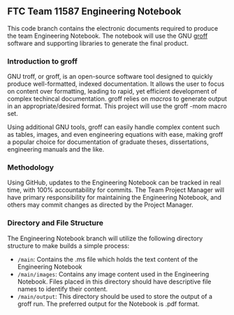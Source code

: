 ## FTC Team 11587 Engineering Notebook
This code branch contains the electronic documents required to produce the team Engineering Notebook.  The notebook will use the GNU [groff](https://www.gnu.org/software/groff/) software and supporting libraries to generate the final product.

### Introduction to groff
GNU troff, or groff, is an open-source software tool designed to quickly produce well-formatted, indexed documentation.  It allows the user to focus on content over formatting, leading to rapid, yet efficient development of complex techincal documentation.  groff relies on *macros* to generate output in an appropriate/desired format.  This project will use the groff -mom macro set.

Using additional GNU tools, groff can easily handle complex content such as tables, images, and even engineering equations with ease, making groff a popular choice for documentation of graduate theses, dissertations, engineering manuals and the like.

### Methodology
Using GitHub, updates to the Engineering Notebook can be tracked in real time, with 100% accountability for commits.  The Team Project Manager will have primary responsibility for maintaining the Engineering Notebook, and others may commit changes as directed by the Project Manager.

### Directory and File Structure
The Engineering Notebook branch will utilize the following directory structure to make builds a simple process:
- `/main`:  Contains the .ms file which holds the text content of the Engineering Notebook
- `/main/images`:  Contains any image content used in the Engineering Notebook.  Files placed in this directory should have descriptive file names to identify their content.
- `/main/output`:  This directory should be used to store the output of a groff run.  The preferred output for the Notebook is .pdf format.


